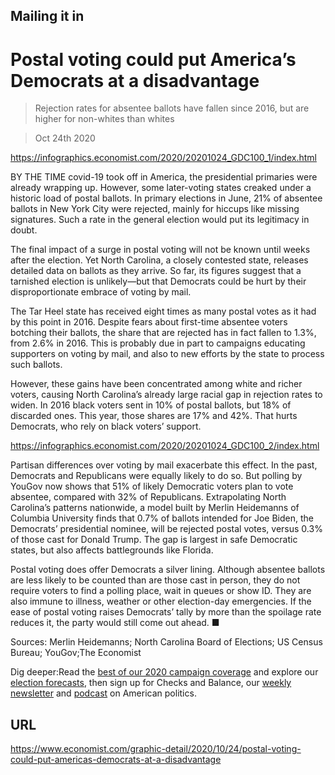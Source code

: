 ## Mailing it in

# Postal voting could put America’s Democrats at a disadvantage

> Rejection rates for absentee ballots have fallen since 2016, but are higher for non-whites than whites

> Oct 24th 2020



https://infographics.economist.com/2020/20201024_GDC100_1/index.html

BY THE TIME covid-19 took off in America, the presidential primaries were already wrapping up. However, some later-voting states creaked under a historic load of postal ballots. In primary elections in June, 21% of absentee ballots in New York City were rejected, mainly for hiccups like missing signatures. Such a rate in the general election would put its legitimacy in doubt.

The final impact of a surge in postal voting will not be known until weeks after the election. Yet North Carolina, a closely contested state, releases detailed data on ballots as they arrive. So far, its figures suggest that a tarnished election is unlikely—but that Democrats could be hurt by their disproportionate embrace of voting by mail.

The Tar Heel state has received eight times as many postal votes as it had by this point in 2016. Despite fears about first-time absentee voters botching their ballots, the share that are rejected has in fact fallen to 1.3%, from 2.6% in 2016. This is probably due in part to campaigns educating supporters on voting by mail, and also to new efforts by the state to process such ballots.

However, these gains have been concentrated among white and richer voters, causing North Carolina’s already large racial gap in rejection rates to widen. In 2016 black voters sent in 10% of postal ballots, but 18% of discarded ones. This year, those shares are 17% and 42%. That hurts Democrats, who rely on black voters’ support.



https://infographics.economist.com/2020/20201024_GDC100_2/index.html

Partisan differences over voting by mail exacerbate this effect. In the past, Democrats and Republicans were equally likely to do so. But polling by YouGov now shows that 51% of likely Democratic voters plan to vote absentee, compared with 32% of Republicans. Extrapolating North Carolina’s patterns nationwide, a model built by Merlin Heidemanns of Columbia University finds that 0.7% of ballots intended for Joe Biden, the Democrats’ presidential nominee, will be rejected postal votes, versus 0.3% of those cast for Donald Trump. The gap is largest in safe Democratic states, but also affects battlegrounds like Florida.

Postal voting does offer Democrats a silver lining. Although absentee ballots are less likely to be counted than are those cast in person, they do not require voters to find a polling place, wait in queues or show ID. They are also immune to illness, weather or other election-day emergencies. If the ease of postal voting raises Democrats’ tally by more than the spoilage rate reduces it, the party would still come out ahead. ■

Sources: Merlin Heidemanns; North Carolina Board of Elections; US Census Bureau; YouGov;The Economist



Dig deeper:Read the [best of our 2020 campaign coverage](https://www.economist.com//us-election-2020) and explore our [election forecasts](https://www.economist.com/https://projects.economist.com/us-2020-forecast/president), then sign up for Checks and Balance, our [weekly newsletter](https://www.economist.com//checksandbalance/) and [podcast](https://www.economist.com/https://play.acast.com/podcasts/2020/01/24/checks-and-balance-our-new-weekly-podcast-on-american-politics) on American politics.

## URL

https://www.economist.com/graphic-detail/2020/10/24/postal-voting-could-put-americas-democrats-at-a-disadvantage
